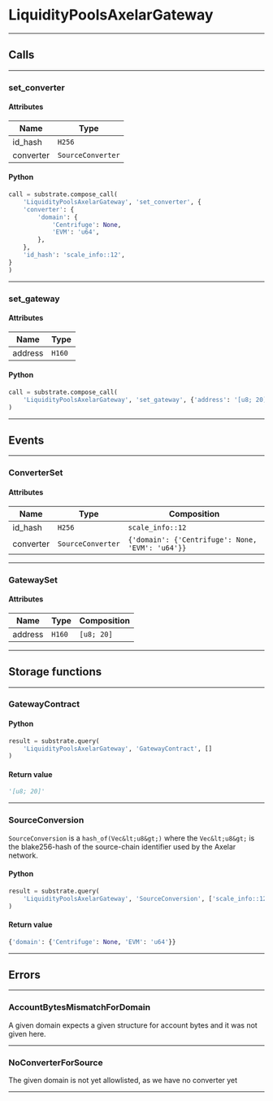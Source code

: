 
# LiquidityPoolsAxelarGateway

---------
## Calls

---------
### set_converter
#### Attributes
| Name | Type |
| -------- | -------- | 
| id_hash | `H256` | 
| converter | `SourceConverter` | 

#### Python
```python
call = substrate.compose_call(
    'LiquidityPoolsAxelarGateway', 'set_converter', {
    'converter': {
        'domain': {
            'Centrifuge': None,
            'EVM': 'u64',
        },
    },
    'id_hash': 'scale_info::12',
}
)
```

---------
### set_gateway
#### Attributes
| Name | Type |
| -------- | -------- | 
| address | `H160` | 

#### Python
```python
call = substrate.compose_call(
    'LiquidityPoolsAxelarGateway', 'set_gateway', {'address': '[u8; 20]'}
)
```

---------
## Events

---------
### ConverterSet
#### Attributes
| Name | Type | Composition
| -------- | -------- | -------- |
| id_hash | `H256` | ```scale_info::12```
| converter | `SourceConverter` | ```{'domain': {'Centrifuge': None, 'EVM': 'u64'}}```

---------
### GatewaySet
#### Attributes
| Name | Type | Composition
| -------- | -------- | -------- |
| address | `H160` | ```[u8; 20]```

---------
## Storage functions

---------
### GatewayContract

#### Python
```python
result = substrate.query(
    'LiquidityPoolsAxelarGateway', 'GatewayContract', []
)
```

#### Return value
```python
'[u8; 20]'
```
---------
### SourceConversion
 `SourceConversion` is a `hash_of(Vec&lt;u8&gt;)` where the `Vec&lt;u8&gt;` is the
 blake256-hash of the source-chain identifier used by the Axelar network.

#### Python
```python
result = substrate.query(
    'LiquidityPoolsAxelarGateway', 'SourceConversion', ['scale_info::12']
)
```

#### Return value
```python
{'domain': {'Centrifuge': None, 'EVM': 'u64'}}
```
---------
## Errors

---------
### AccountBytesMismatchForDomain
A given domain expects a given structure for account bytes and it
was not given here.

---------
### NoConverterForSource
The given domain is not yet allowlisted, as we have no converter yet

---------